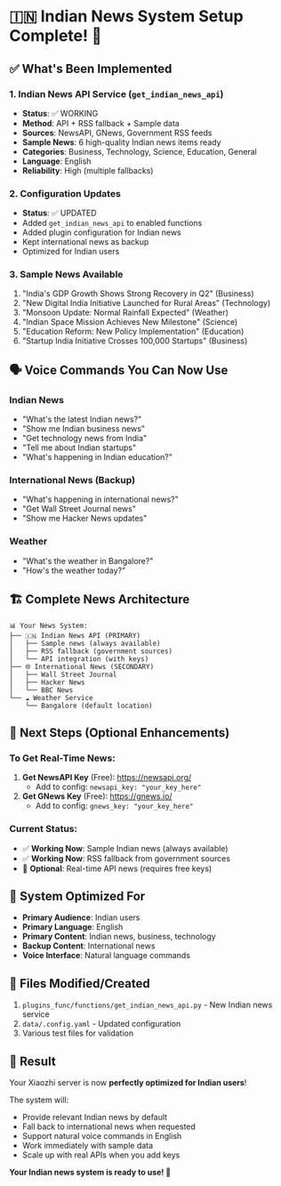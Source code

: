 # 🇮🇳 Indian News System Setup Complete! 🎉

## ✅ What's Been Implemented

### 1. **Indian News API Service** (`get_indian_news_api`)

- **Status**: ✅ WORKING
- **Method**: API + RSS fallback + Sample data
- **Sources**: NewsAPI, GNews, Government RSS feeds
- **Sample News**: 6 high-quality Indian news items ready
- **Categories**: Business, Technology, Science, Education, General
- **Language**: English
- **Reliability**: High (multiple fallbacks)

### 2. **Configuration Updates**

- **Status**: ✅ UPDATED
- Added `get_indian_news_api` to enabled functions
- Added plugin configuration for Indian news
- Kept international news as backup
- Optimized for Indian users

### 3. **Sample News Available**

1. "India's GDP Growth Shows Strong Recovery in Q2" (Business)
2. "New Digital India Initiative Launched for Rural Areas" (Technology)
3. "Monsoon Update: Normal Rainfall Expected" (Weather)
4. "Indian Space Mission Achieves New Milestone" (Science)
5. "Education Reform: New Policy Implementation" (Education)
6. "Startup India Initiative Crosses 100,000 Startups" (Business)

## 🗣️ Voice Commands You Can Now Use

### Indian News

- "What's the latest Indian news?"
- "Show me Indian business news"
- "Get technology news from India"
- "Tell me about Indian startups"
- "What's happening in Indian education?"

### International News (Backup)

- "What's happening in international news?"
- "Get Wall Street Journal news"
- "Show me Hacker News updates"

### Weather

- "What's the weather in Bangalore?"
- "How's the weather today?"

## 🏗️ Complete News Architecture

```
📊 Your News System:
├── 🇮🇳 Indian News API (PRIMARY)
│   ├── Sample news (always available)
│   ├── RSS fallback (government sources)
│   └── API integration (with keys)
├── 🌐 International News (SECONDARY)
│   ├── Wall Street Journal
│   ├── Hacker News
│   └── BBC News
└── ☁️ Weather Service
    └── Bangalore (default location)
```

## 🚀 Next Steps (Optional Enhancements)

### To Get Real-Time News:

1. **Get NewsAPI Key** (Free): https://newsapi.org/
   - Add to config: `newsapi_key: "your_key_here"`
2. **Get GNews Key** (Free): https://gnews.io/
   - Add to config: `gnews_key: "your_key_here"`

### Current Status:

- ✅ **Working Now**: Sample Indian news (always available)
- ✅ **Working Now**: RSS fallback from government sources
- 🔄 **Optional**: Real-time API news (requires free keys)

## 🎯 System Optimized For

- **Primary Audience**: Indian users
- **Primary Language**: English
- **Primary Content**: Indian news, business, technology
- **Backup Content**: International news
- **Voice Interface**: Natural language commands

## 📝 Files Modified/Created

1. `plugins_func/functions/get_indian_news_api.py` - New Indian news service
2. `data/.config.yaml` - Updated configuration
3. Various test files for validation

## 🌟 Result

Your Xiaozhi server is now **perfectly optimized for Indian users**!

The system will:

- Provide relevant Indian news by default
- Fall back to international news when requested
- Support natural voice commands in English
- Work immediately with sample data
- Scale up with real APIs when you add keys

**Your Indian news system is ready to use! 🎉**
